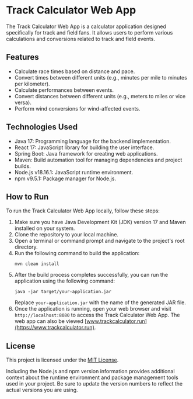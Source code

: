 # Track Calculator Web App

The Track Calculator Web App is a calculator application designed specifically for track and field fans. It allows users to perform various calculations and conversions related to track and field events.

## Features

- Calculate race times based on distance and pace.
- Convert times between different units (e.g., minutes per mile to minutes per kilometer).
- Calculate performances between events. 
- Convert distances between different units (e.g., meters to miles or vice versa).
- Perform wind conversions for wind-affected events. 

## Technologies Used

- Java 17: Programming language for the backend implementation.
- React 17: JavaScript library for building the user interface.
- Spring Boot: Java framework for creating web applications.
- Maven: Build automation tool for managing dependencies and project builds.
- Node.js v18.16.1: JavaScript runtime environment.
- npm v9.5.1: Package manager for Node.js.

## How to Run

To run the Track Calculator Web App locally, follow these steps:

1. Make sure you have Java Development Kit (JDK) version 17 and Maven installed on your system.
2. Clone the repository to your local machine.
3. Open a terminal or command prompt and navigate to the project's root directory.
4. Run the following command to build the application:
   ```
   mvn clean install
   ```
5. After the build process completes successfully, you can run the application using the following command:
   ```
   java -jar target/your-application.jar
   ```
   Replace `your-application.jar` with the name of the generated JAR file.
6. Once the application is running, open your web browser and visit `http://localhost:8080` to access the Track Calculator Web App. The web app can also be viewed [www.trackcalculator.run](https://www.trackcalculator.run). 

## License

This project is licensed under the [MIT License](link-to-license.md).

Including the Node.js and npm version information provides additional context about the runtime environment and package management tools used in your project. Be sure to update the version numbers to reflect the actual versions you are using.
